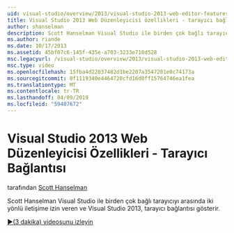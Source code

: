 ```yaml
---
uid: visual-studio/overview/2013/visual-studio-2013-web-editor-features-browser-link
title: Visual Studio 2013 Web Düzenleyicisi özellikleri - tarayıcı bağlantısı | Microsoft Docs
author: shanselman
description: Scott Hanselman Visual Studio ile birden çok bağlı tarayıcıyı arasında iki yönlü iletişime izin veren ve Visual Studio 2013, tarayıcı bağlantısı gerçekleştirerek...
ms.author: riande
ms.date: 10/17/2013
ms.assetid: 45bf07c6-145f-435e-a703-3233e710d528
msc.legacyurl: /visual-studio/overview/2013/visual-studio-2013-web-editor-features-browser-link
msc.type: video
ms.openlocfilehash: 15fba4d22037482d1be2207a3547201e0c74173a
ms.sourcegitcommit: 0f1119340e4464720cfd16d0ff15764746ea1fea
ms.translationtype: MT
ms.contentlocale: tr-TR
ms.lasthandoff: 04/09/2019
ms.locfileid: "59407672"
---
```

# <a name="visual-studio-2013-web-editor-features---browser-link"></a>Visual Studio 2013 Web Düzenleyicisi Özellikleri - Tarayıcı Bağlantısı

tarafından [Scott Hanselman](https://github.com/shanselman)

Scott Hanselman Visual Studio ile birden çok bağlı tarayıcıyı arasında iki yönlü iletişime izin veren ve Visual Studio 2013, tarayıcı bağlantısı gösterir.

[&#9654;(3 dakika) videosunu izleyin](https://channel9.msdn.com/Blogs/ASP-NET-Site-Videos/visual-studio-2013-web-editor-features-browser-link)
